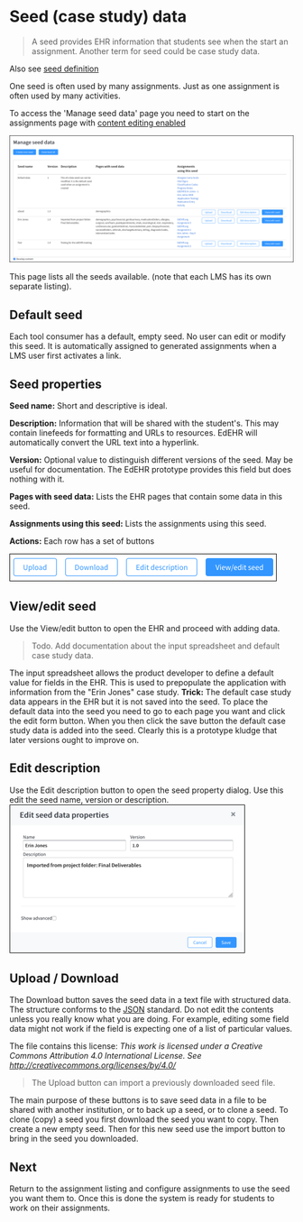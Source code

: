 # Seed (case study) data

> A seed provides EHR information that students see when the start an assignment. Another term for seed could be case study data.

Also see [seed definition](/shared/definition.md#seed)

One seed is often used by many assignments.  Just as one assignment is often used by many activities.


To access the 'Manage seed data' page you need to start on the assignments page with [content editing enabled](/course-designer/cd-activity.md#content-development) 

![1]

This page lists all the seeds available.  (note that each LMS has its own separate listing).

## Default seed

Each tool consumer has a default, empty seed. No user can edit or modify this seed. It is automatically assigned to generated assignments when a LMS user first activates a link.

## Seed properties

**Seed name:** Short and descriptive is ideal.

**Description:** Information that will be shared with the student's. This may contain linefeeds for formatting and URLs to resources. EdEHR will automatically convert the URL text into a hyperlink.

**Version:** Optional value to distinguish different versions of the seed. May be useful for documentation.  The EdEHR prototype provides this field but does nothing with it. 

**Pages with seed data:** Lists the EHR pages that contain some data in this seed.

**Assignments using this seed:** Lists the assignments using this seed.

**Actions:** Each row has a set of buttons 

![2] 

## View/edit seed

Use the View/edit button to open the EHR and proceed with adding data.  

> Todo. Add documentation about the input spreadsheet and default case study data.

The input spreadsheet allows the product developer to define a default value for fields in the EHR.  This is used to prepopulate the application with information from the "Erin Jones" case study. 
**Trick:** The default case study data appears in the EHR but it is not saved into the seed. To place the default data into the seed you need to go to each page you want and click the edit form button.  When you then click the save button the default case study data is added into the seed.  Clearly this is a prototype kludge that later versions ought to improve on.


## Edit description

Use the Edit description button to open the seed property dialog.  Use this edit the seed name, version or description. 
![3]


## Upload / Download

The Download button saves the seed data in a text file with structured data. The structure conforms to the [JSON](http://www.json.org/) standard.
Do not edit the contents unless you really know what you are doing. For example, editing some field data might not work if the field is expecting one of a list of particular values.    

The file contains this license: *This work is licensed under a Creative Commons Attribution 4.0 International License. See http://creativecommons.org/licenses/by/4.0/*
 
> The Upload button can import a previously downloaded seed file.

The main purpose of these buttons is to save seed data in a file to be shared with another institution, or to back up a seed, or to clone a seed.  To clone (copy) a seed you first download the seed you want to copy.  Then create a new empty seed.  Then for this new seed use the import button to bring in the seed you downloaded.
 

## Next
Return to the assignment listing and configure assignments to use the seed you want them to.  Once this is done the system is ready for students to work on their assignments.


[1]: ../images/edehr-seed-list.png "EdEHR seed listing"
[2]: ../images/edehr-seed-controls.png "Seed edit controls"
[3]: ../images/edehr-seed-edit-props.png "Edit seed properties"
